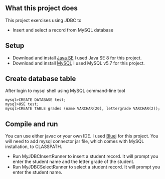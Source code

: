 ## What this project does
This project exercises using JDBC to  
* Insert and select a record from MySQL database  
  
## Setup  
* Download and install [Java SE]([http://www.oracle.com/technetwork/java/javase/downloads/index.html](http://www.oracle.com/technetwork/java/javase/downloads/index.html))  
I used Java SE 8 for this project.  
* Download and install [MySQL]([https://dev.mysql.com/downloads/mysql/](https://dev.mysql.com/downloads/mysql/))  
I used MySQL v5.7 for this project.  
  
## Create database table  
After login to mysql shell using MySQL command-line tool  
```  
mysql>CREATE DATABASE test;  
mysql>USE test;  
mysql>CREATE TABLE grades (name VARCHAR(20), lettergrade VARCHAR(2));  
```  
## Compile and run  
You can use either javac or your own IDE. I used [Bluej](https://www.bluej.org) for this project.  You will need to add mysql connector jar file, which comes with MySQL installation, to CLASSPATH.
* Run MyJDBCInsertRunner to insert a student record. It will prompt you enter the student name and the letter grade of the student.  
* Run MyJDBCSelectRunner to select a student record. It will prompt you enter the student name.
